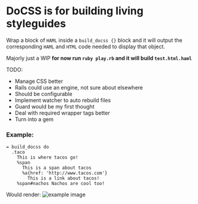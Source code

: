 # DoCSS is for building living styleguides

Wrap a block of `HAML` inside a `build_docss {}` block and it will output the corresponding `HAML` and `HTML` code needed to display that object.

Majorly just a WIP
__for now run `ruby play.rb` and it will build `test.html.haml`__

TODO:
 - Manage CSS better
  - Rails could use an engine, not sure about elsewhere
  - Should be configurable
 - Implement watcher to auto rebuild files
  - Guard would be my first thought
 - Deal with required wrapper tags better
 - Turn into a gem

### Example:

```haml
= build_docss do
  .taco
    This is where tacos go!
    %span
      This is a span about tacos
      %a{href: 'http://www.tacos.com'}
        This is a link about tacos!
    %span#nachos Nachos are cool too!
```

Would render:
![example image](example.png)
